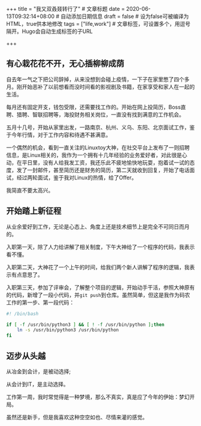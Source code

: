 +++
title = "我又双叒叕转行了"  # 文章标题
date = 2020-06-13T09:32:14+08:00  # 自动添加日期信息
draft = false  # 设为false可被编译为HTML，true供本地修改
tags = ["life,work"]  # 文章标签，可设置多个，用逗号隔开。Hugo会自动生成标签的子URL

+++

## 有心栽花花不开，无心插柳柳成荫



自去年一气之下把公司辞掉，从来没想到会碰上疫情，一下子在家里憋了四个多月。刚开始恶补了以前想看而没时间看的影视剧及书籍，在家享受和家人在一起的生活。

每月还有固定开支，钱包受限，还需要找工作的。开始在网上投简历，Boss直聘、猎聘、智联招聘等，海投财务相关岗位，一直没有找到满意的工作机会。

五月十几号，开始从家里出发，一路南京、杭州、义乌、东阳、北京面试工作，鉴于今年行情，对于工作内容和待遇不甚满意。

一个偶然的机会，看到一直关注的Linuxtoy大神，在社交平台上发布了一则招聘信息，是Linux相关的，我作为一个拥有十几年经验的业务爱好者，对此很是心动，在平日里，没有人给我发工资，我还乐此不疲地愉快地玩耍，抱着试一试的态度，发了一封邮件，甚至简历还是财务的简历，第二天就收到回复，开始了电话面试，经过两轮面试，鉴于我对Linux的热情，给了Offer。

我简直不要太高兴。

## 开始踏上新征程

从业余爱好到工作，无论是心态上、角度上还是技术细节上是完全不可同日而月的。

入职第一天，除了人力给讲解了相关制度，下午大神给了一个程序的代码，我表示看不懂。

入职第二天，大神花了一个上午的时间，给我们两个新人讲解了程序的逻辑，我表示有点意思了。

入职第三天，参加了评审会，了解整个项目的逻辑，开始动手干活，参照大神原有的代码，新增了一段小代码，并`git push`到仓库。虽然简单，但这是我作为码农工作的第一步、第一段代码：

```bash
#! /bin/bash

if [ -f /usr/bin/python3 ] && [ ! -f /usr/bin/python ];then
    ln -s /usr/bin/python3 /usr/bin/python
fi

```



## 迈步从头越

从冶金到会计，是被动选择;

从会计到IT，是主动选择。

工作第一周，我时常觉得是一种梦境，那么不真实，真是应了今年的伊始：梦幻开局。

虽然还是新手，但是我喜欢这种空空如也、尽情来灌的感觉。
